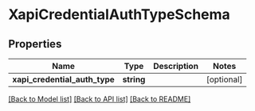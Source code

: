 # XapiCredentialAuthTypeSchema

## Properties
Name | Type | Description | Notes
------------ | ------------- | ------------- | -------------
**xapi_credential_auth_type** | **string** |  | [optional] 

[[Back to Model list]](../README.md#documentation-for-models) [[Back to API list]](../README.md#documentation-for-api-endpoints) [[Back to README]](../README.md)


